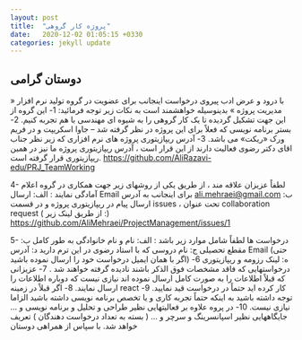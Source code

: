 ```yaml
---
layout: post
title:  "پروژه کار گروهی"
date:   2020-12-02 01:05:15 +0330
categories: jekyll update
---
```

## دوستان گرامی
با درود و عرض ادب
پیروی درخواست اینجانب برای عضویت در گروه تولید نرم افزار « مدیریت پروژه » بدینوسیله خواهشمند است به نکات زیر توجه فرمائید:
1-	این گروه از این جهت تشکیل گردیده تا یک کار گروهی را به شیوه ای مهندسی با هم تجربه کنیم.
2-	بستر برنامه نویسی که فعلاً برای این پروژه در نظر گرفته شد – جاوا اسکریپت و در فریم ورک «ریکت» می باشد.
3-	آدرس ریپازیتوری پروژه های نرم افزاری که زیر نظر جناب اقای دکتر رضوی فعالیت دارند از این قرار است ، آدرس ریپازیتوری پروژه ما نیز در همین ریپازیتوری قرار گرفته است.
https://github.com/AliRazavi-edu/PRJ_TeamWorking

4-	لطفاً عزیزان علاقه مند ، از طریق یکی از روشهای زیر جهت همکاری در گروه اعلام آمادگی نمایند :
الف: ارسال Email برای اینجانب به آدرس ali.mehraei@gmail.com
ب: ارسال پیام در ریپازیتوری پروژه و در قسمت issues ، تحت عنوان collaboration request  ( از طریق لینک زیر :) 
https://github.com/AliMehraei/ProjectManagement/issues/1

5-	درخواست ها لطفاً شامل موارد زیر باشد :
الف: نام و نام خانوادگی به طور کامل
ب: مقطع تحصیلی 
ج: نام دروسی که با استاد رضوی در این ترم دارید
د: آدرس Email (حتی اگر با همان ایمیل درخواست خود را ارسال نموده باشید)
ه: لینک رزومه و ریپازیتوری
6-	درخواستهایی که فاقد مشخصات فوق الذکر باشند نادیده گرفته خواهند شد .
7-	عزیزانی که قبلاً اطلاعات را به صورت کامل ارسال نموده اند نیازی نیست که دوباره اطلاعات را ارسال نمایند.
8-	اگر قبلاً در زمینه react کار کرده اید حتماً در درخواست قید نمایید.
9-	توجه داشته باشید به اینکه حتماً تجربه کاری و یا تخصص برنامه نویسی داشته باشید الزاما نیازی نیست.
10-	در پروه علاوه بر فعالیتهایی نظیر طراحی و تحلیل و برنامه نویسی و ... جایگاههایی نظیر اسپانسرینگ و سرچر و ... ( بسته به تعداد درخواست دهندگان ) تعریف خواهد شد.
با سپاس از همراهی دوستان
